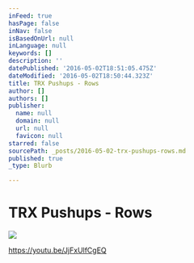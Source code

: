 ```yaml
---
inFeed: true
hasPage: false
inNav: false
isBasedOnUrl: null
inLanguage: null
keywords: []
description: ''
datePublished: '2016-05-02T18:51:05.475Z'
dateModified: '2016-05-02T18:50:44.323Z'
title: TRX Pushups - Rows
author: []
authors: []
publisher:
  name: null
  domain: null
  url: null
  favicon: null
starred: false
sourcePath: _posts/2016-05-02-trx-pushups-rows.md
published: true
_type: Blurb

---
```

# TRX Pushups - Rows

  
![](https://the-grid-user-content.s3-us-west-2.amazonaws.com/dc96462a-82f0-4578-800f-36f7a11ca57f.jpg)

https://youtu.be/JjFxUlfCgEQ